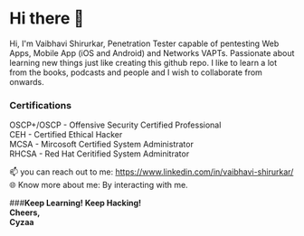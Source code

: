 # **Hi there** 👋

Hi, I'm Vaibhavi Shirurkar, Penetration Tester capable of pentesting Web Apps, Mobile App (iOS and Android) and Networks VAPTs. Passionate about learning new things just like creating this github repo.
I like to learn a lot from the books, podcasts and people and I wish to collaborate from onwards. </br>

### **Certifications**

OSCP+/OSCP - Offensive Security Certified Professional</br>
CEH - Certified Ethical Hacker</br>
MCSA - Mircosoft Certified System Administrator</br>
RHCSA - Red Hat Ceritified System Adminitrator</br>

📫 you can reach out to me: https://www.linkedin.com/in/vaibhavi-shirurkar/ </br>
🌐 Know more about me: By interacting with me.</br>

###**Keep Learning! Keep Hacking!</br>
Cheers,</br>
Cyzaa**
